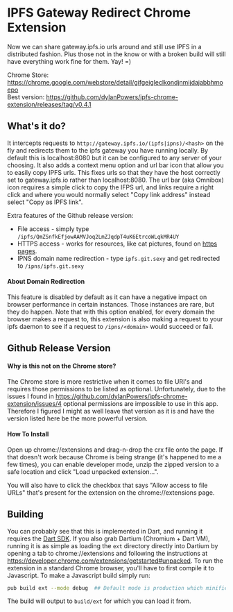 IPFS Gateway Redirect Chrome Extension
======================================
Now we can share gateway.ipfs.io urls around and still use IPFS in a distributed
fashion. Plus those not in the know or with a broken build will still have
everything work fine for them. Yay! =)  

Chrome Store: https://chrome.google.com/webstore/detail/gifgeigleclkondjnmijdajabbhmoepo  
Best version: https://github.com/dylanPowers/ipfs-chrome-extension/releases/tag/v0.4.1


What's it do?
-------------
It intercepts requests to `http://gateway.ipfs.io/(ipfs|ipns)/<hash>` on the
fly and redirects them to the ipfs gateway you have running locally. By default this
is localhost:8080 but it can be configured to any server of your choosing. 
It also adds a context menu option and url bar icon that allow you
to easily copy IPFS urls. This fixes urls so that they have the host correctly
set to gateway.ipfs.io rather than localhost:8080. The url bar (aka Omnibox) icon 
requires a simple click to copy the IFPS url, and links require a right click
and where you would normally select "Copy link address" instead select "Copy as IPFS link".

Extra features of the Github release version:
* File access - simply type `/ipfs/QmZSnfkEfjowAAMVJoq2LmZJqdpT4uK6EtrcoWLqkMR4UY`
* HTTPS access - works for resources, like cat pictures, found on 
    [https pages](https://groups.google.com/d/msg/ipfs-users/IKrDkUnIk7E/b2zS2c-KysQJ).
* IPNS domain name redirection - type `ipfs.git.sexy` and get redirected to 
    `/ipns/ipfs.git.sexy`
    
#### About Domain Redirection
This feature is disabled by default as it can have a negative impact on browser
performance in certain instances. Those instances are rare, but they do happen.
Note that with this option enabled, for every domain the browser makes a 
request to, this extension is also making a request to your ipfs daemon to see 
if a request to `/ipns/<domain>` would succeed or fail.


Github Release Version
-----------------------
#### Why is this not on the Chrome store?  
The Chrome store is more restrictive when it comes to file URI's and requires 
those permissions to be listed as optional. Unfortunately, due to the issues 
I found in https://github.com/dylanPowers/ipfs-chrome-extension/issues/4 optional 
permissions are impossible to use in this app. Therefore I figured I might as well 
leave that version as it is and have the version listed here be the more powerful 
version.

#### How To Install  
Open up chrome://extensions and drag-n-drop the crx file onto the page. If that 
doesn't work because Chrome is being strange (it's happened to me a few times), 
you can enable developer mode, unzip the zipped version to a safe location and 
click "Load unpacked extension...".  

You will also have to click the checkbox that says "Allow access to file URLs" 
that's present for the extension on the chrome://extensions page.

Building
--------
You can probably see that this is implemented in Dart, and running it requires
the [Dart SDK](https://www.dartlang.org/tools/download.html). 
If you also grab Dartium (Chromium + Dart VM), running it is as simple
as loading the `ext` directory directly into Dartium by opening a tab to 
chrome://extensions and following the instructions
at https://developer.chrome.com/extensions/getstarted#unpacked. 
To run the extension in a standard Chrome browser, you'll have to first compile
it to Javascript. To make a Javascript build simply run:
```sh
pub build ext --mode debug  ## Default mode is production which minifies the JS
```
The build will output to `build/ext` for which you can load it from.
